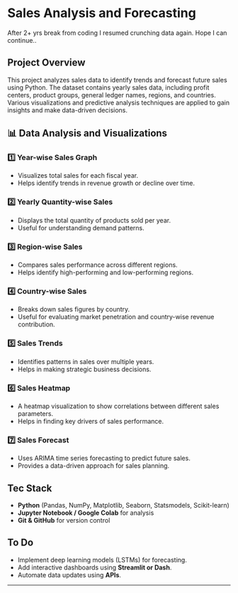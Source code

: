 # Sales Analysis and Forecasting
After 2+ yrs break from coding I resumed crunching data again. Hope I can continue..
## Project Overview
This project analyzes sales data to identify trends and forecast future sales using Python. The dataset contains yearly sales data, including profit centers, product groups, general ledger names, regions, and countries. Various visualizations and predictive analysis techniques are applied to gain insights and make data-driven decisions.

## 📊 Data Analysis and Visualizations
### 1️⃣ **Year-wise Sales Graph**
- Visualizes total sales for each fiscal year.
- Helps identify trends in revenue growth or decline over time.

### 2️⃣ **Yearly Quantity-wise Sales**
- Displays the total quantity of products sold per year.
- Useful for understanding demand patterns.

### 3️⃣ **Region-wise Sales**
- Compares sales performance across different regions.
- Helps identify high-performing and low-performing regions.

### 4️⃣ **Country-wise Sales**
- Breaks down sales figures by country.
- Useful for evaluating market penetration and country-wise revenue contribution.

### 5️⃣ **Sales Trends**
- Identifies patterns in sales over multiple years.
- Helps in making strategic business decisions.

### 6️⃣ **Sales Heatmap**
- A heatmap visualization to show correlations between different sales parameters.
- Helps in finding key drivers of sales performance.

### 7️⃣ **Sales Forecast**
- Uses ARIMA time series forecasting to predict future sales.
- Provides a data-driven approach for sales planning.

## Tec Stack
- **Python** (Pandas, NumPy, Matplotlib, Seaborn, Statsmodels, Scikit-learn)
- **Jupyter Notebook / Google Colab** for analysis
- **Git & GitHub** for version control




##  To Do
- Implement deep learning models (LSTMs) for forecasting.
- Add interactive dashboards using **Streamlit or Dash**.
- Automate data updates using **APIs**.

---



